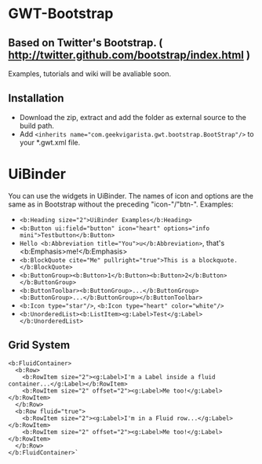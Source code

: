 # GWT-Bootstrap

## Based on Twitter's Bootstrap. ( http://twitter.github.com/bootstrap/index.html ) 

Examples, tutorials and wiki will be avaliable soon.

## Installation

* Download the zip, extract and add the folder as external source to the build path.
* Add `<inherits name="com.geekvigarista.gwt.bootstrap.BootStrap"/>` to your *.gwt.xml file.

# UiBinder

You can use the widgets in UiBinder. The names of icon and options are the same as in Bootstrap without the preceding "icon-"/"btn-". Examples:

* `<b:Heading size="2">UiBinder Examples</b:Heading>`
* `<b:Button ui:field="button" icon="heart" options="info mini">Testbutton</b:Button>`
* `Hello <b:Abbreviation title="You">u</b:Abbreviation>`, that's <b:Emphasis>me!</b:Emphasis>
* `<b:BlockQuote cite="Me" pullright="true">This is a blockquote.</b:BlockQuote>`
* `<b:ButtonGroup><b:Button>1</b:Button><b:Button>2</b:Button></b:ButtonGroup>`
* `<b:ButtonToolbar><b:ButtonGroup>...</b:ButtonGroup><b:ButtonGroup>...</b:ButtonGroup></b:ButtonToolbar>`
* `<b:Icon type="star"/>`, `<b:Icon type="heart" color="white"/>`
* `<b:UnorderedList><b:ListItem><g:Label>Test</g:Label></b:UnorderedList>`

## Grid System

    <b:FluidContainer>
      <b:Row>
        <b:RowItem size="2"><g:Label>I'm a Label inside a fluid container...</g:Label></b:RowItem>
        <b:RowItem size="2" offset="2"><g:Label>Me too!</g:Label></b:RowItem>
      </b:Row>
      <b:Row fluid="true">
        <b:RowItem size="2"><g:Label>I'm in a Fluid row...</g:Label></b:RowItem>
        <b:RowItem size="2" offset="2"><g:Label>Me too!</g:Label></b:RowItem>
      </b:Row>
    </b:FluidContainer>`